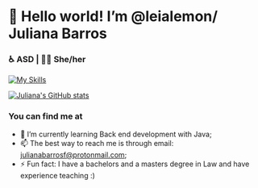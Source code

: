 # 👋 Hello world! I’m @leialemon/ Juliana Barros
### ♿ ASD | 👩‍💻 She/her
[![My Skills](https://skillicons.dev/icons?i=html,css,java,spring,postman,postgres,c,py,bash,git,linux,ubuntu,mint,idea,neovim)](https://skillicons.dev)

[![Juliana's GitHub stats](https://github-readme-stats.vercel.app/api?username=leialemon&show_icons=true&theme=omni)](https://github.com/anuraghazra/github-readme-stats)

### You can find me at


- 🌱 I’m currently learning Back end development with Java;
- 📫 The best way to reach me is through email: julianabarrosf@protonmail.com;
- ⚡ Fun fact: I have a bachelors and a masters degree in Law and have experience teaching :)

<!---
leialemon/leialemon is a ✨ special ✨ repository because its `README.md` (this file) appears on your GitHub profile.
You can click the Preview link to take a look at your changes.
--->
